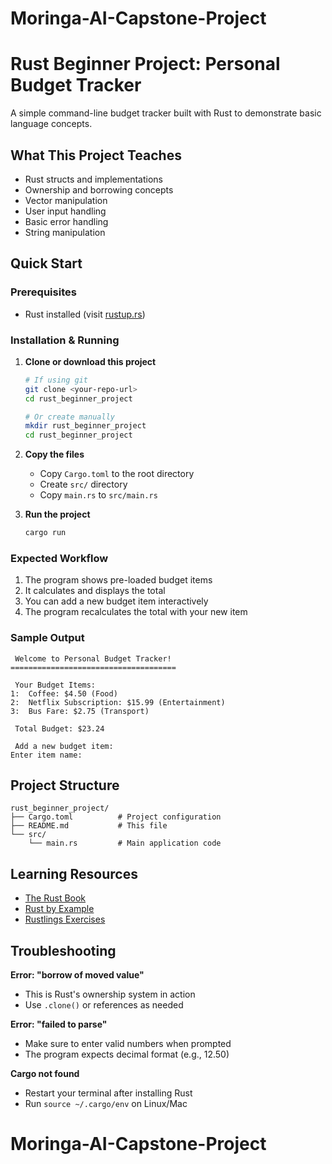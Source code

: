 # Moringa-AI-Capstone-Project

# Rust Beginner Project: Personal Budget Tracker

A simple command-line budget tracker built with Rust to demonstrate basic language concepts.

## What This Project Teaches

- Rust structs and implementations
- Ownership and borrowing concepts
- Vector manipulation
- User input handling
- Basic error handling
- String manipulation

## Quick Start

### Prerequisites

- Rust installed (visit [rustup.rs](https://rustup.rs/))

### Installation & Running

1. **Clone or download this project**

   ```bash
   # If using git
   git clone <your-repo-url>
   cd rust_beginner_project

   # Or create manually
   mkdir rust_beginner_project
   cd rust_beginner_project
   ```

2. **Copy the files**

   - Copy `Cargo.toml` to the root directory
   - Create `src/` directory
   - Copy `main.rs` to `src/main.rs`

3. **Run the project**
   ```bash
   cargo run
   ```

### Expected Workflow

1. The program shows pre-loaded budget items
2. It calculates and displays the total
3. You can add a new budget item interactively
4. The program recalculates the total with your new item

### Sample Output

```
 Welcome to Personal Budget Tracker!
=====================================

 Your Budget Items:
1:  Coffee: $4.50 (Food)
2:  Netflix Subscription: $15.99 (Entertainment)
3:  Bus Fare: $2.75 (Transport)

 Total Budget: $23.24

 Add a new budget item:
Enter item name:
```

## Project Structure

```
rust_beginner_project/
├── Cargo.toml          # Project configuration
├── README.md           # This file
└── src/
    └── main.rs         # Main application code
```

## Learning Resources

- [The Rust Book](https://doc.rust-lang.org/book/)
- [Rust by Example](https://doc.rust-lang.org/rust-by-example/)
- [Rustlings Exercises](https://github.com/rust-lang/rustlings)

## Troubleshooting

**Error: "borrow of moved value"**

- This is Rust's ownership system in action
- Use `.clone()` or references as needed

**Error: "failed to parse"**

- Make sure to enter valid numbers when prompted
- The program expects decimal format (e.g., 12.50)

**Cargo not found**

- Restart your terminal after installing Rust
- Run `source ~/.cargo/env` on Linux/Mac
# Moringa-AI-Capstone-Project
